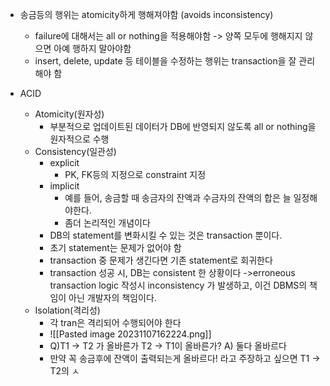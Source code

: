 - 송금등의 행위는 atomicity하게 행해져야함 (avoids inconsistency)
	- failure에 대해서는 all or nothing을 적용해야함 
	  -> 양쪽 모두에 행해지지 않으면 아예 행하지 말아야함
	- insert, delete, update 등 테이블을 수정하는 행위는 transaction을 잘 관리해야 함

- ACID
	- Atomicity(원자성)
		- 부분적으로 업데이트된 데이터가 DB에 반영되지 않도록 all or nothing을 원자적으로 수행
	- Consistency(일관성)
		- explicit
			- PK, FK등의 지정으로 constraint 지정
		- implicit
			- 예를 들어, 송금할 때 송금자의 잔액과 수금자의 잔액의 합은 늘 일정해야한다.
			- 좀더 논리적인 개념이다
		- DB의 statement를 변화시킬 수 있는 것은 transaction 뿐이다. 
		- 초기 statement는 문제가 없어야 함
		- transaction 중 문제가 생긴다면 기존 statement로 회귀한다
		- transaction 성공 시, DB는 consistent 한 상황이다
		  ->erroneous transaction logic 작성시 inconsistency 가 발생하고, 이건 DBMS의 책임이 아닌 개발자의 책임이다.
	- Isolation(격리성)
		- 각 tran은 격리되어 수행되어야 한다
		- ![[Pasted image 20231107162224.png]]
		- Q)T1 -> T2 가 올바른가 T2 -> T1이 올바른가?
		  A) 둘다 올바르다
		- 만약 꼭 송금후에 잔액이 출력되는게 올바르다! 라고 주장하고 싶으면 T1 -> T2의 ㅅ